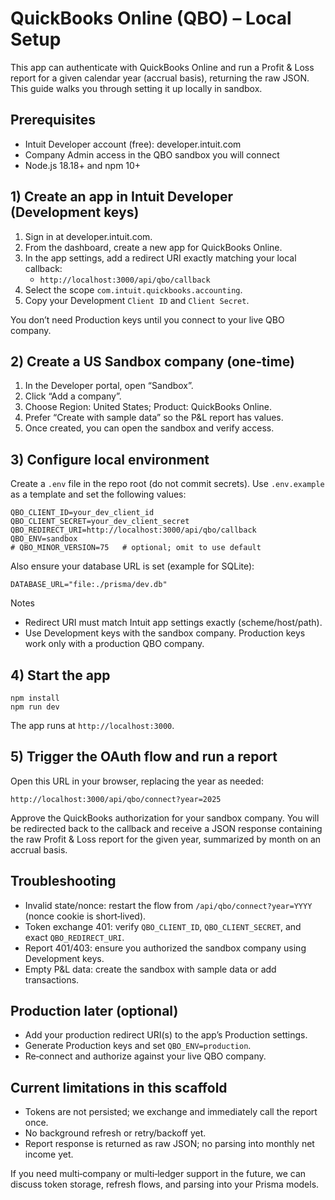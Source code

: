 # QuickBooks Online (QBO) – Local Setup

This app can authenticate with QuickBooks Online and run a Profit & Loss report for a given calendar year (accrual basis), returning the raw JSON. This guide walks you through setting it up locally in sandbox.

## Prerequisites

- Intuit Developer account (free): developer.intuit.com
- Company Admin access in the QBO sandbox you will connect
- Node.js 18.18+ and npm 10+

## 1) Create an app in Intuit Developer (Development keys)

1. Sign in at developer.intuit.com.
2. From the dashboard, create a new app for QuickBooks Online.
3. In the app settings, add a redirect URI exactly matching your local callback:
   - `http://localhost:3000/api/qbo/callback`
4. Select the scope `com.intuit.quickbooks.accounting`.
5. Copy your Development `Client ID` and `Client Secret`.

You don’t need Production keys until you connect to your live QBO company.

## 2) Create a US Sandbox company (one‑time)

1. In the Developer portal, open “Sandbox”.
2. Click “Add a company”.
3. Choose Region: United States; Product: QuickBooks Online.
4. Prefer “Create with sample data” so the P&L report has values.
5. Once created, you can open the sandbox and verify access.

## 3) Configure local environment

Create a `.env` file in the repo root (do not commit secrets). Use `.env.example` as a template and set the following values:

```
QBO_CLIENT_ID=your_dev_client_id
QBO_CLIENT_SECRET=your_dev_client_secret
QBO_REDIRECT_URI=http://localhost:3000/api/qbo/callback
QBO_ENV=sandbox
# QBO_MINOR_VERSION=75   # optional; omit to use default
```

Also ensure your database URL is set (example for SQLite):

```
DATABASE_URL="file:./prisma/dev.db"
```

Notes
- Redirect URI must match Intuit app settings exactly (scheme/host/path).
- Use Development keys with the sandbox company. Production keys work only with a production QBO company.

## 4) Start the app

```
npm install
npm run dev
```

The app runs at `http://localhost:3000`.

## 5) Trigger the OAuth flow and run a report

Open this URL in your browser, replacing the year as needed:

```
http://localhost:3000/api/qbo/connect?year=2025
```

Approve the QuickBooks authorization for your sandbox company. You will be redirected back to the callback and receive a JSON response containing the raw Profit & Loss report for the given year, summarized by month on an accrual basis.

## Troubleshooting

- Invalid state/nonce: restart the flow from `/api/qbo/connect?year=YYYY` (nonce cookie is short‑lived).
- Token exchange 401: verify `QBO_CLIENT_ID`, `QBO_CLIENT_SECRET`, and exact `QBO_REDIRECT_URI`.
- Report 401/403: ensure you authorized the sandbox company using Development keys.
- Empty P&L data: create the sandbox with sample data or add transactions.

## Production later (optional)

- Add your production redirect URI(s) to the app’s Production settings.
- Generate Production keys and set `QBO_ENV=production`.
- Re‑connect and authorize against your live QBO company.

## Current limitations in this scaffold

- Tokens are not persisted; we exchange and immediately call the report once.
- No background refresh or retry/backoff yet.
- Report response is returned as raw JSON; no parsing into monthly net income yet.

If you need multi‑company or multi‑ledger support in the future, we can discuss token storage, refresh flows, and parsing into your Prisma models.

